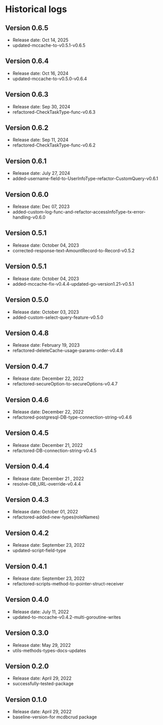 # Historical logs

## Version 0.6.5

- Release date: Oct 14, 2025
- updated-mccache-to-v0.5.1-v0.6.5

## Version 0.6.4

- Release date: Oct 16, 2024
- updated-mccache-to-v0.5.0-v0.6.4

## Version 0.6.3

- Release date: Sep 30, 2024
- refactored-CheckTaskType-func-v0.6.3

## Version 0.6.2

- Release date: Sep 11, 2024
- refactored-CheckTaskType-func-v0.6.2

## Version 0.6.1

- Release date: July 27, 2024
- added-username-field-to-UserInfoType-refactor-CustomQuery-v0.6.1

## Version 0.6.0

- Release date: Dec 07, 2023
- added-custom-log-func-and-refactor-accessInfoType-tx-error-handling-v0.6.0

## Version 0.5.1

- Release date: October 04, 2023
- corrected-response-text-AmountRecord-to-Record-v0.5.2

## Version 0.5.1

- Release date: October 04, 2023
- added-mccache-fix-v0.4.4-updated-go-version1.21-v0.5.1

## Version 0.5.0

- Release date: October 03, 2023
- added-custom-select-query-feature-v0.5.0

## Version 0.4.8

- Release date: February 19, 2023
- refactored-deleteCache-usage-params-order-v0.4.8

## Version 0.4.7

- Release date: December 22, 2022
- refactored-secureOption-to-secureOptions-v0.4.7

## Version 0.4.6

- Release date: December 22, 2022
- refactored-postgresql-DB-type-connection-string-v0.4.6

## Version 0.4.5

- Release date: December 21, 2022
- refactored-DB-connection-string-v0.4.5

## Version 0.4.4

- Release date: December 21 , 2022
- resolve-DB_URL-override-v0.4.4

## Version 0.4.3

- Release date: October 01, 2022
- refactored-added-new-types(roleNames)

## Version 0.4.2

- Release date: September 23, 2022
- updated-script-field-type

## Version 0.4.1

- Release date: September 23, 2022
- refactored-scripts-method-to-pointer-struct-receiver


## Version 0.4.0

- Release date: July 11, 2022
- updated-to-mccache-v0.4.2-multi-goroutine-writes

## Version 0.3.0

- Release date: May 29, 2022
- utils-methods-types-docs-updates

## Version 0.2.0

- Release date: April 29, 2022
- successfully-tested-package

## Version 0.1.0

- Release date: April 29, 2022
- baseline-version-for mcdbcrud package
